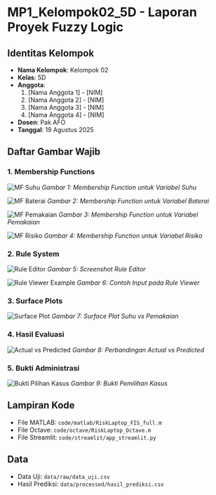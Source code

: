 # MP1_Kelompok02_5D - Laporan Proyek Fuzzy Logic

## Identitas Kelompok
- **Nama Kelompok**: Kelompok 02
- **Kelas**: 5D
- **Anggota**:
  1. [Nama Anggota 1] - [NIM]
  2. [Nama Anggota 2] - [NIM]
  3. [Nama Anggota 3] - [NIM]
  4. [Nama Anggota 4] - [NIM]
- **Dosen**: Pak AFO
- **Tanggal**: 19 Agustus 2025

## Daftar Gambar Wajib

### 1. Membership Functions
![MF Suhu](images/mf_plots/MF_Suhu.png)
*Gambar 1: Membership Function untuk Variabel Suhu*

![MF Baterai](images/mf_plots/MF_Baterai.png)
*Gambar 2: Membership Function untuk Variabel Baterai*

![MF Pemakaian](images/mf_plots/MF_Pemakaian.png)
*Gambar 3: Membership Function untuk Variabel Pemakaian*

![MF Risiko](images/mf_plots/MF_Risiko.png)
*Gambar 4: Membership Function untuk Variabel Risiko*

### 2. Rule System
![Rule Editor](images/rule_screenshots/RuleEditor.png)
*Gambar 5: Screenshot Rule Editor*

![Rule Viewer Example](images/rule_screenshots/RuleViewer_InputExample.png)
*Gambar 6: Contoh Input pada Rule Viewer*

### 3. Surface Plots
![Surface Plot](images/surface_plots/Surface_Suhu_vs_Pemakaian.png)
*Gambar 7: Surface Plot Suhu vs Pemakaian*

### 4. Hasil Evaluasi
![Actual vs Predicted](images/Actual_vs_Prediksi.png)
*Gambar 8: Perbandingan Actual vs Predicted*

### 5. Bukti Administrasi
![Bukti Pilihan Kasus](administration/Bukti_PilihanKasus.png)
*Gambar 9: Bukti Pemilihan Kasus*

## Lampiran Kode
- File MATLAB: `code/matlab/RiskLaptop_FIS_full.m`
- File Octave: `code/octave/RiskLaptop_Octave.m`
- File Streamlit: `code/streamlit/app_streamlit.py`

## Data
- Data Uji: `data/raw/data_uji.csv`
- Hasil Prediksi: `data/processed/hasil_prediksi.csv`
